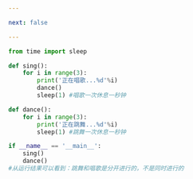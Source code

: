 ```yaml
---

next: false

---
```




<BlogInfo id="486"/>

```python
from time import sleep

def sing():
    for i in range(3):
        print('正在唱歌...%d'%i)
        dance()
        sleep(1) #唱歌一次休息一秒钟

def dance():
    for i in range(3):
        print('正在跳舞...%d'%i)
        sleep(1) #跳舞一次休息一秒钟

if __name__ == '__main__':
    sing()
    dance()
#从运行结果可以看到：跳舞和唱歌是分开进行的，不是同时进行的

```



<ActionBox />

